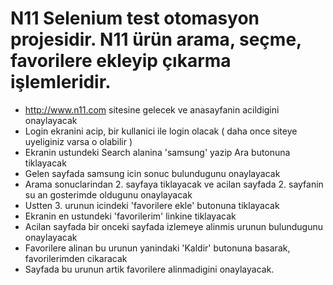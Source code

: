 # N11 Selenium test otomasyon projesidir. N11 ürün arama, seçme, favorilere ekleyip çıkarma işlemleridir.

* http://www.n11.com sitesine gelecek ve anasayfanin acildigini onaylayacak
* Login ekranini acip, bir kullanici ile login olacak ( daha once siteye uyeliginiz varsa o olabilir )
* Ekranin ustundeki Search alanina 'samsung' yazip Ara butonuna tiklayacak 
* Gelen sayfada samsung icin sonuc bulundugunu onaylayacak 
* Arama sonuclarindan 2. sayfaya tiklayacak ve acilan sayfada 2. sayfanin su an gosterimde oldugunu onaylayacak
* Ustten 3. urunun icindeki 'favorilere ekle' butonuna tiklayacak 
* Ekranin en ustundeki 'favorilerim' linkine tiklayacak 
* Acilan sayfada bir onceki sayfada izlemeye alinmis urunun bulundugunu onaylayacak
* Favorilere alinan bu urunun yanindaki 'Kaldir' butonuna basarak, favorilerimden cikaracak
* Sayfada bu urunun artik favorilere alinmadigini onaylayacak. 